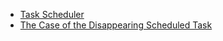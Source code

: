 * [Task Scheduler](https://forensafe.com/blogs/taskschd.html)
* [The Case of the Disappearing Scheduled Task](https://www.youtube.com/watch?v=xrd0w505aS8)
